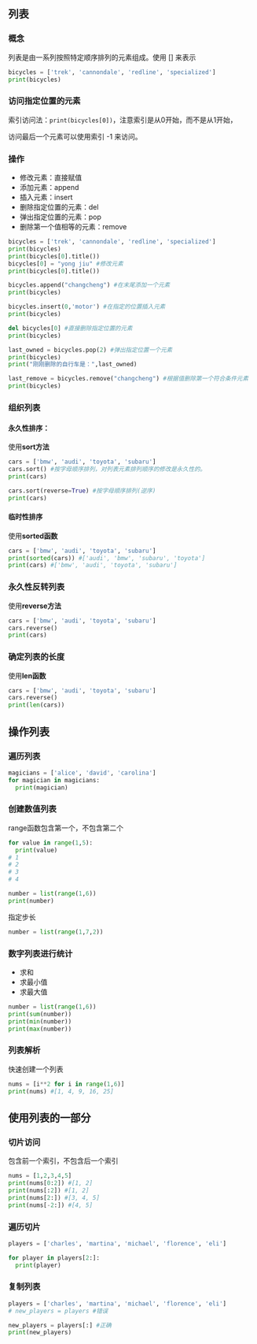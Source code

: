## 列表

### 概念

列表是由一系列按照特定顺序排列的元素组成。使用 [] 来表示

```python
bicycles = ['trek', 'cannondale', 'redline', 'specialized']
print(bicycles)
```

### 访问指定位置的元素

索引访问法：`print(bicycles[0])`，注意索引是从0开始，而不是从1开始，

访问最后一个元素可以使用索引 -1 来访问。

### 操作

- 修改元素：直接赋值
- 添加元素：append
- 插入元素：insert
- 删除指定位置的元素：del
- 弹出指定位置的元素：pop
- 删除第一个值相等的元素：remove

```python
bicycles = ['trek', 'cannondale', 'redline', 'specialized']
print(bicycles)
print(bicycles[0].title())
bicycles[0] = "yong jiu" #修改元素
print(bicycles[0].title())

bicycles.append("changcheng") #在末尾添加一个元素
print(bicycles)

bicycles.insert(0,'motor') #在指定的位置插入元素
print(bicycles)

del bicycles[0] #直接删除指定位置的元素
print(bicycles)

last_owned = bicycles.pop(2) #弹出指定位置一个元素
print(bicycles)
print("刚刚删除的自行车是：",last_owned)

last_remove = bicycles.remove("changcheng") #根据值删除第一个符合条件元素
print(bicycles)
```

### 组织列表

#### 永久性排序：

使用**sort方法**

```python
cars = ['bmw', 'audi', 'toyota', 'subaru']
cars.sort() #按字母顺序排列，对列表元素排列顺序的修改是永久性的。
print(cars)

cars.sort(reverse=True) #按字母顺序排列(逆序)
print(cars)
```

#### 临时性排序

使用**sorted函数**

```python
cars = ['bmw', 'audi', 'toyota', 'subaru']
print(sorted(cars)) #['audi', 'bmw', 'subaru', 'toyota']
print(cars) #['bmw', 'audi', 'toyota', 'subaru']
```

### 永久性反转列表

使用**reverse方法**

```python
cars = ['bmw', 'audi', 'toyota', 'subaru']
cars.reverse()
print(cars)
```

### 确定列表的长度

使用**len函数**

```python
cars = ['bmw', 'audi', 'toyota', 'subaru']
cars.reverse()
print(len(cars))
```

## 操作列表

### 遍历列表

```python
magicians = ['alice', 'david', 'carolina']
for magician in magicians:
  print(magician)
```

### 创建数值列表

range函数包含第一个，不包含第二个

```python
for value in range(1,5):
  print(value) 
# 1
# 2
# 3
# 4
```

```python
number = list(range(1,6))
print(number)
```

指定步长

```python
number = list(range(1,7,2)) 
```

### 数字列表进行统计

- 求和
- 求最小值
- 求最大值

```python
number = list(range(1,6)) 
print(sum(number))
print(min(number))
print(max(number))
```

### 列表解析

快速创建一个列表

```python
nums = [i**2 for i in range(1,6)]
print(nums) #[1, 4, 9, 16, 25]
```

## 使用列表的一部分

### 切片访问

包含前一个索引，不包含后一个索引

```python
nums = [1,2,3,4,5]
print(nums[0:2]) #[1, 2]
print(nums[:2]) #[1, 2]
print(nums[2:]) #[3, 4, 5]
print(nums[-2:]) #[4, 5] 
```

### 遍历切片

```python
players = ['charles', 'martina', 'michael', 'florence', 'eli']

for player in players[2:]:
  print(player)
```

### 复制列表

```python
players = ['charles', 'martina', 'michael', 'florence', 'eli']
# new_players = players #错误

new_players = players[:] #正确
print(new_players)
```

